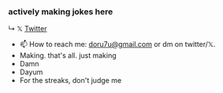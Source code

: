 ### actively making jokes here

↳
𝕏 [Twitter](https://twitter.com/dorutu_) 


- 📫 How to reach me: doru7u@gmail.com or dm on twitter/𝕏.
- Making. that's all. just making
- Damn
- Dayum
- For the streaks, don't judge me

